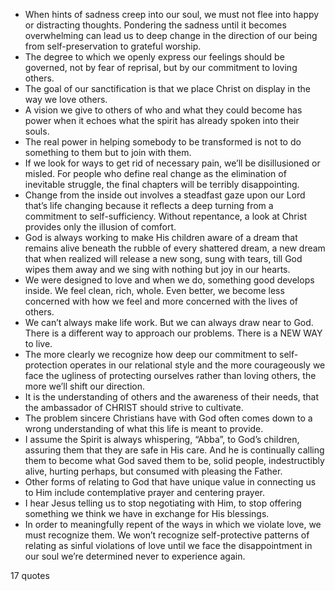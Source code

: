  - When hints of sadness creep into our soul, we must not flee into happy or distracting thoughts. Pondering the sadness until it becomes overwhelming can lead us to deep change in the direction of our being from self-preservation to grateful worship.
 - The degree to which we openly express our feelings should be governed, not by fear of reprisal, but by our commitment to loving others.
 - The goal of our sanctification is that we place Christ on display in the way we love others.
 - A vision we give to others of who and what they could become has power when it echoes what the spirit has already spoken into their souls.
 - The real power in helping somebody to be transformed is not to do something to them but to join with them.
 - If we look for ways to get rid of necessary pain, we’ll be disillusioned or misled. For people who define real change as the elimination of inevitable struggle, the final chapters will be terribly disappointing.
 - Change from the inside out involves a steadfast gaze upon our Lord that’s life changing because it reflects a deep turning from a commitment to self-sufficiency. Without repentance, a look at Christ provides only the illusion of comfort.
 - God is always working to make His children aware of a dream that remains alive beneath the rubble of every shattered dream, a new dream that when realized will release a new song, sung with tears, till God wipes them away and we sing with nothing but joy in our hearts.
 - We were designed to love and when we do, something good develops inside. We feel clean, rich, whole. Even better, we become less concerned with how we feel and more concerned with the lives of others.
 - We can’t always make life work. But we can always draw near to God. There is a different way to approach our problems. There is a NEW WAY to live.
 - The more clearly we recognize how deep our commitment to self-protection operates in our relational style and the more courageously we face the ugliness of protecting ourselves rather than loving others, the more we’ll shift our direction.
 - It is the understanding of others and the awareness of their needs, that the ambassador of CHRIST should strive to cultivate.
 - The problem sincere Christians have with God often comes down to a wrong understanding of what this life is meant to provide.
 - I assume the Spirit is always whispering, “Abba”, to God’s children, assuring them that they are safe in His care. And he is continually calling them to become what God saved them to be, solid people, indestructibly alive, hurting perhaps, but consumed with pleasing the Father.
 - Other forms of relating to God that have unique value in connecting us to Him include contemplative prayer and centering prayer.
 - I hear Jesus telling us to stop negotiating with Him, to stop offering something we think we have in exchange for His blessings.
 - In order to meaningfully repent of the ways in which we violate love, we must recognize them. We won’t recognize self-protective patterns of relating as sinful violations of love until we face the disappointment in our soul we’re determined never to experience again.

17 quotes
